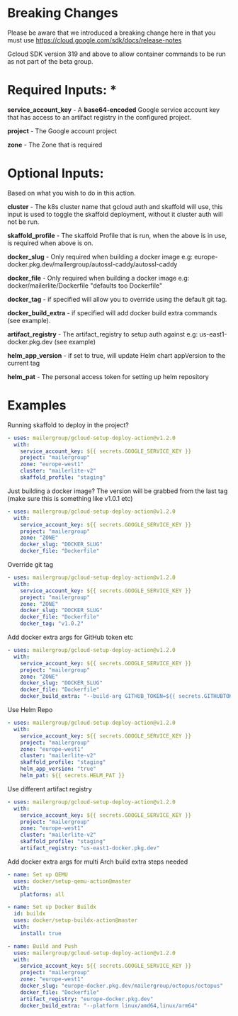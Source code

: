 # Breaking Changes

Please be aware that we introduced a breaking change here in that you must use https://cloud.google.com/sdk/docs/release-notes

Gcloud SDK version 319 and above to allow container commands to be run as not part of the beta group.

# Required Inputs: *

**service_account_key** - A **base64-encoded** Google service account key that has access to an artifact registry in the configured project.

**project** - The Google account project

**zone** - The Zone that is required

# Optional Inputs:

Based on what you wish to do in this action.

**cluster** - The k8s cluster name that gcloud auth and skaffold will use, this input is used to toggle the skaffold deployment, without it cluster auth will not be run.

**skaffold_profile** - The skaffold Profile that is run, when the above is in use, is required when above is on.

**docker_slug** - Only required when building a docker image e.g: europe-docker.pkg.dev/mailergroup/autossl-caddy/autossl-caddy

**docker_file** - Only required when building a docker image e.g: docker/mailerlite/Dockerfile "defaults too Dockerfile"

**docker_tag** - if specified will allow you to override using the default git tag.

**docker_build_extra** - if specified will add docker build extra commands (see example).

**artifact_registry** - The artifact_registry to setup auth against e.g: us-east1-docker.pkg.dev (see example)

**helm_app_version** - if set to true, will update Helm chart appVersion to the current tag

**helm_pat** - The personal access token for setting up helm repository

# Examples
Running skaffold to deploy in the project?

``` yaml
- uses: mailergroup/gcloud-setup-deploy-action@v1.2.0
  with:
    service_account_key: ${{ secrets.GOOGLE_SERVICE_KEY }}
    project: "mailergroup"
    zone: "europe-west1"
    cluster: "mailerlite-v2"
    skaffold_profile: "staging"
```

Just building a docker image? The version will be grabbed from the last tag (make sure this is something like v1.0.1 etc)
``` yaml
- uses: mailergroup/gcloud-setup-deploy-action@v1.2.0
  with:
    service_account_key: ${{ secrets.GOOGLE_SERVICE_KEY }}
    project: "mailergroup"
    zone: "ZONE"
    docker_slug: "DOCKER_SLUG"
    docker_file: "Dockerfile"
```

Override git tag
``` yaml
- uses: mailergroup/gcloud-setup-deploy-action@v1.2.0
  with:
    service_account_key: ${{ secrets.GOOGLE_SERVICE_KEY }}
    project: "mailergroup"
    zone: "ZONE"
    docker_slug: "DOCKER_SLUG"
    docker_file: "Dockerfile"
    docker_tag: "v1.0.2"
```

Add docker extra args for GitHub token etc
``` yaml
- uses: mailergroup/gcloud-setup-deploy-action@v1.2.0
  with:
    service_account_key: ${{ secrets.GOOGLE_SERVICE_KEY }}
    project: "mailergroup"
    zone: "ZONE"
    docker_slug: "DOCKER_SLUG"
    docker_file: "Dockerfile"
    docker_build_extra: "--build-arg GITHUB_TOKEN=${{ secrets.GITHUBTOKEN }}"
```

Use Helm Repo
``` yaml
- uses: mailergroup/gcloud-setup-deploy-action@v1.2.0
  with:
    service_account_key: ${{ secrets.GOOGLE_SERVICE_KEY }}
    project: "mailergroup"
    zone: "europe-west1"
    cluster: "mailerlite-v2"
    skaffold_profile: "staging"
    helm_app_version: "true"
    helm_pat: ${{ secrets.HELM_PAT }}
```

Use different artifact registry
``` yaml
- uses: mailergroup/gcloud-setup-deploy-action@v1.2.0
  with:
    service_account_key: ${{ secrets.GOOGLE_SERVICE_KEY }}
    project: "mailergroup"
    zone: "europe-west1"
    cluster: "mailerlite-v2"
    skaffold_profile: "staging"
    artifact_registry: "us-east1-docker.pkg.dev"
```

Add docker extra args for multi Arch build extra steps needed
``` yaml
- name: Set up QEMU
  uses: docker/setup-qemu-action@master
  with:
    platforms: all

- name: Set up Docker Buildx
  id: buildx
  uses: docker/setup-buildx-action@master
  with:
    install: true

- name: Build and Push
  uses: mailergroup/gcloud-setup-deploy-action@v1.2.0
  with:
    service_account_key: ${{ secrets.GOOGLE_SERVICE_KEY }}
    project: "mailergroup"
    zone: "europe-west1"
    docker_slug: "europe-docker.pkg.dev/mailergroup/octopus/octopus"
    docker_file: "Dockerfile"
    artifact_registry: "europe-docker.pkg.dev"
    docker_build_extra: "--platform linux/amd64,linux/arm64"
```
